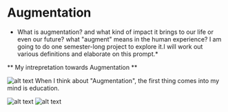 # Augmentation

* What is augmentation? and what kind of impact it brings to our life or even our future? what "augment" means in the human experience? I am going to do one semester-long project to explore it.I will work out various definitions and elaborate on this prompt.*

** My intrepretation towards Augmentation **

![alt text](image.jpg)
When I think about "Augmentation", the first thing comes into my mind is education. 

![alt text](image.jpg)
![alt text](image.jpg)

